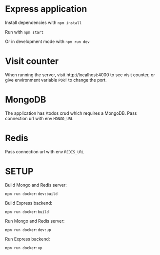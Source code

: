 # Express application

Install dependencies with `npm install`

Run with `npm start`

Or in development mode with `npm run dev`

# Visit counter

When running the server, visit http://localhost:4000 to see visit counter, or give environment variable `PORT` to change the port.

# MongoDB

The application has /todos crud which requires a MongoDB. Pass connection url with env `MONGO_URL`

# Redis

Pass connection url with env `REDIS_URL`

# SETUP

Build Mongo and Redis server:

```
npm run docker:dev:build
```

Build Express backend:

```
npm run docker:build
```

Run Mongo and Redis server:

```
npm run docker:dev:up
```

Run Express backend:

```
npm run docker:up
```
